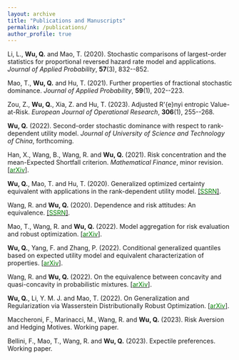 ```yaml
---
layout: archive
title: "Publications and Manuscripts"
permalink: /publications/
author_profile: true
---
```


Li, L., **Wu, Q.** and Mao, T. (2020). Stochastic comparisons of largest-order statistics for proportional reversed hazard rate model and applications. *Journal of Applied Probability*, **57**(3), 832--852.

Mao, T., **Wu, Q.** and Hu, T. (2021). Further properties of fractional stochastic dominance. *Journal of Applied Probability*, **59**(1), 202--223.

Zou, Z., **Wu, Q.**, Xia, Z. and Hu, T. (2023). Adjusted R\'{e}nyi entropic Value-at-Risk. *European Journal of Operational Research*, **306**(1), 255--268.

**Wu, Q.** (2022). Second-order stochastic dominance with respect to rank-dependent utility model. *Journal of University of Science and Technology of China*, forthcoming.

Han, X., Wang, B., Wang, R. and **Wu, Q.** (2021). Risk concentration and the mean-Expected Shortfall criterion. *Mathematical Finance*, minor revision. [[<span style="color:green">arXiv</span>]](https://arxiv.org/abs/2108.05066).

**Wu, Q.**, Mao, T. and Hu, T. (2020). Generalized optimized certainty equivalent with applications in the rank-dependent utility model. [[<span style="color:green">SSRN</span>]](https://papers.ssrn.com/sol3/papers.cfm?abstract_id=3694866).

Wang, R. and **Wu, Q.** (2020). Dependence and risk attitudes: An equivalence. [[<span style="color:green">SSRN</span>]](https://papers.ssrn.com/sol3/papers.cfm?abstract_id=3707709).

Mao, T., Wang, R. and **Wu, Q.** (2022). Model aggregation for risk evaluation and robust optimization. [[<span style="color:green">arXiv</span>]](https://arxiv.org/abs/2201.06370). 

**Wu, Q.**, Yang, F. and Zhang, P. (2022). Conditional generalized quantiles based on expected utility model and equivalent characterization of properties. [[<span style="color:green">arXiv</span>]](https://arxiv.org/abs/2301.12420). 

 Wang, R. and **Wu, Q.** (2022). On the equivalence between concavity and quasi-concavity in probabilistic mixtures. [[<span style="color:green">arXiv</span>]](https://arxiv.org/abs/2209.03425).  

**Wu, Q.**, Li, Y. M. J. and Mao, T. (2022). On Generalization and Regularization via Wasserstein Distributionally Robust Optimization. [[<span style="color:green">arXiv</span>]](https://arxiv.org/abs/2212.05716). 

Maccheroni, F., Marinacci, M., Wang, R. and **Wu, Q.** (2023). Risk Aversion and Hedging Motives. Working paper.

Bellini, F., Mao, T., Wang, R. and **Wu, Q.** (2023). Expectile preferences. Working paper.



